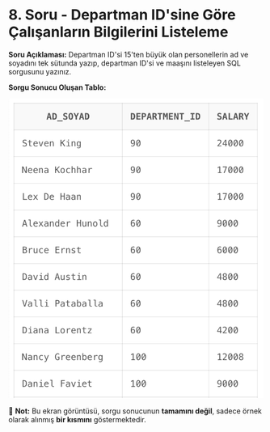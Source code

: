 # 8. Soru - Departman ID'sine Göre Çalışanların Bilgilerini Listeleme

**Soru Açıklaması:**
Departman ID'si 15'ten büyük olan personellerin ad ve soyadını tek sütunda yazıp, departman ID'si ve maaşını listeleyen SQL sorgusunu yazınız.

**Sorgu Sonucu Oluşan Tablo:**

![alt text](/Ekran-Çıktıları/Ekran-Resmi_08.png)

📌 **Not:** Bu ekran görüntüsü, sorgu sonucunun **tamamını değil**, sadece örnek olarak alınmış **bir kısmını** göstermektedir.